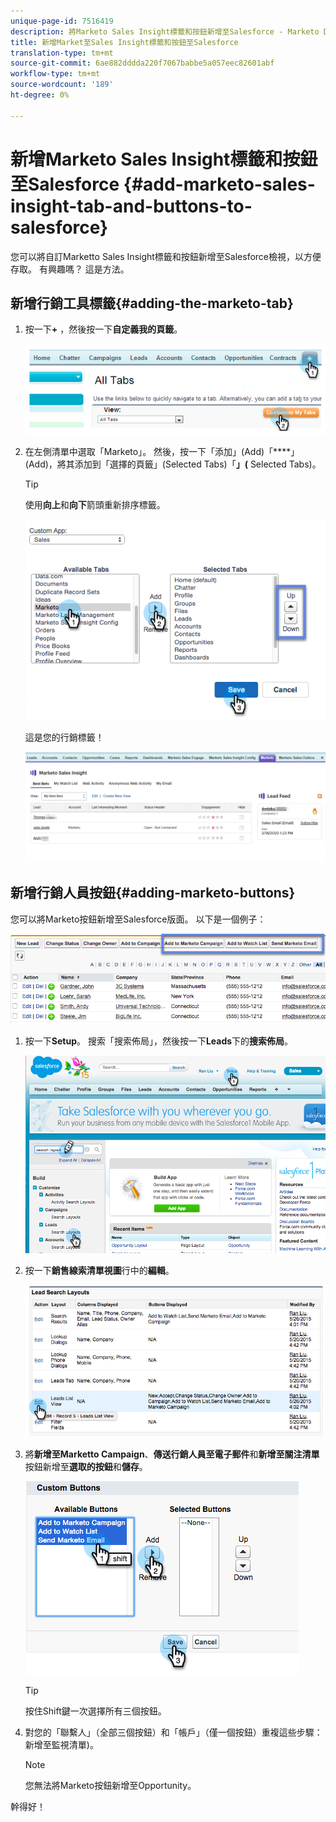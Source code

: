 ```yaml
---
unique-page-id: 7516419
description: 將Marketo Sales Insight標籤和按鈕新增至Salesforce - Marketo Docs —— 產品檔案
title: 新增Market至Sales Insight標籤和按鈕至Salesforce
translation-type: tm+mt
source-git-commit: 6ae882dddda220f7067babbe5a057eec82601abf
workflow-type: tm+mt
source-wordcount: '189'
ht-degree: 0%

---
```



# 新增Marketo Sales Insight標籤和按鈕至Salesforce {#add-marketo-sales-insight-tab-and-buttons-to-salesforce}

您可以將自訂Marketto Sales Insight標籤和按鈕新增至Salesforce檢視，以方便存取。 有興趣嗎？ 這是方法。

## 新增行銷工具標籤{#adding-the-marketo-tab}

1. 按一下&#x200B;**+** ，然後按一下&#x200B;**自定義我的頁籤**。

   ![](assets/image2014-9-24-17-3a38-3a25.png)

1. 在左側清單中選取「Marketo」。 然後，按一下「添加」(Add)「****」(Add)，將其添加到「選擇的頁籤」(Selected Tabs)「**」(** Selected Tabs)。

   >[!TIP]
   >
   >使用&#x200B;**向上**&#x200B;和&#x200B;**向下**&#x200B;箭頭重新排序標籤。

   ![](assets/image2015-5-27-13-3a42-3a59.png)

   這是您的行銷標籤！

   ![](assets/three-1.png)

## 新增行銷人員按鈕{#adding-marketo-buttons}

您可以將Marketo按鈕新增至Salesforce版面。 以下是一個例子：

![](assets/image2015-5-26-17-3a7-3a18.png)

1. 按一下&#x200B;**Setup**。 搜索「搜索佈局」，然後按一下&#x200B;**Leads**&#x200B;下的&#x200B;**搜索佈局**。

   ![](assets/image2015-5-26-14-3a59-3a53.png)

1. 按一下&#x200B;**銷售線索清單視圖**&#x200B;行中的&#x200B;**編輯**。

   ![](assets/image2015-5-26-16-3a7-3a24.png)

1. 將&#x200B;**新增至Marketto Campaign**、**傳送行銷人員至電子郵件**&#x200B;和&#x200B;**新增至關注清單**&#x200B;按鈕新增至&#x200B;**選取的按鈕**&#x200B;和&#x200B;**儲存**。

   ![](assets/image2015-5-26-16-3a59-3a34.png)

   >[!TIP]
   >
   >按住Shift鍵一次選擇所有三個按鈕。

1. 對您的「聯繫人」（全部三個按鈕）和「帳戶」（僅一個按鈕）重複這些步驟：新增至監視清單)。

   >[!NOTE]
   >
   >您無法將Marketo按鈕新增至Opportunity。

幹得好！

